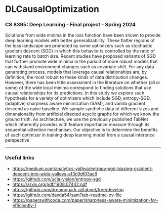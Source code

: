 # DLCausalOptimization
### CS 8395: Deep Learning - Final project - Spring 2024

Solutions from wide minima in the loss function have been shown to provide
deep learning models with better generalizability. These flatter regions of the loss
landscape are promoted by some optimizers such as stochastic gradient descent
(SGD) in which this behavior is controlled by the ratio of learning rate to batch size.
Recent studies have proposed variants of SGD that further promote wide minima
in the pursuit of more robust models that can withstand environment changes such
as covariate shift. For any data generating process, models that leverage causal
relationships are, by definition, the most robust to these kinds of data distribution
changes. However, there has been little assessment in the literature on whether (all
or some) of the wide local minima correspond to finding solutions that use causal
relationships for its predictions. In this study we explore such hypothesis for a
variety of optimizers which include SGD, entropy-SGD, (adaptive) sharpness aware
minimization (SAM), and vanilla gradient descend as naive baseline. We sample
synthetic data of different sizes and dimensionality from artificial directed acyclic
graphs for which we know the ground truth. As architecture, we use the previously
published TabNet which inherently provides with feature importance measure
through its sequential-attention mechanism. Our objective is to determine the
benefits of each optimizer in training deep learning model from a causal inference
perspective

---------

### Useful links
* https://medium.com/analytics-vidhya/entropy-sgd-biasing-gradient-descent-into-wide-valleys-af3c9df03ac6
* https://github.com/ucla-vision/entropy-sgd
* https://arxiv.org/pdf/1908.07442.pdf
* https://github.com/dreamquark-ai/tabnet/tree/develop
* https://github.com/davda54/sam?tab=readme-ov-file
* https://paperswithcode.com/paper/sharpness-aware-minimization-for-efficiently-1
